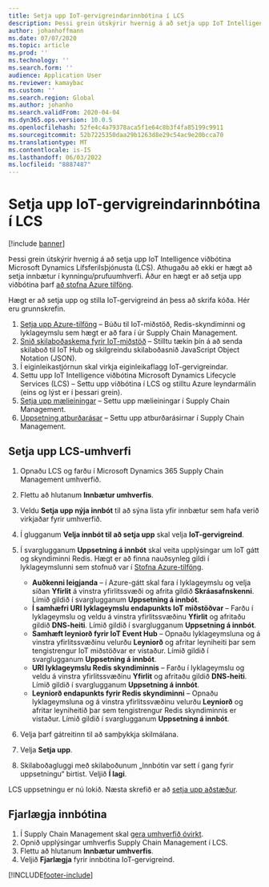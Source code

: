 ```yaml
---
title: Setja upp IoT-gervigreindarinnbótina í LCS
description: Þessi grein útskýrir hvernig á að setja upp IoT Intelligence viðbótina Microsoft Dynamics Lífsferilsþjónusta (LCS).
author: johanhoffmann
ms.date: 07/07/2020
ms.topic: article
ms.prod: ''
ms.technology: ''
ms.search.form: ''
audience: Application User
ms.reviewer: kamaybac
ms.custom: ''
ms.search.region: Global
ms.author: johanho
ms.search.validFrom: 2020-04-04
ms.dyn365.ops.version: 10.0.5
ms.openlocfilehash: 52fe4c4a79378aca5f1e64c8b3f4fa85199c9911
ms.sourcegitcommit: 52b7225350daa29b1263d8e29c54ac9e20bcca70
ms.translationtype: MT
ms.contentlocale: is-IS
ms.lasthandoff: 06/03/2022
ms.locfileid: "8887487"
---
```

# <a name="install-the-iot-intelligence-add-in-in-lcs"></a>Setja upp IoT-gervigreindarinnbótina í LCS

[!include [banner](../../includes/banner.md)]

Þessi grein útskýrir hvernig á að setja upp IoT Intelligence viðbótina Microsoft Dynamics Lífsferilsþjónusta (LCS). Athugaðu að ekki er hægt að setja innbætur í kynningu/prufuumhverfi. Áður en hægt er að setja upp viðbótina þarf [að stofna Azure tilföng](iot-azure-setup.md).

Hægt er að setja upp og stilla IoT-gervigreind án þess að skrifa kóða. Hér eru grunnskrefin.

1. [Setja upp Azure-tilföng](iot-azure-setup.md) – Búðu til IoT-miðstöð, Redis-skyndiminni og lyklageymslu sem hægt er að fara í úr Supply Chain Management.
2. [Snið skilaboðaskema fyrir IoT-miðstöð](iot-schema-format.md) – Stilltu tækin þín á að senda skilaboð til IoT Hub og skilgreindu skilaboðasnið JavaScript Object Notation (JSON).
3. Í eiginleikastjórnun skal virkja eiginleikaflagg IoT-gervigreindar.
4. Settu upp IoT Intelligence viðbótina Microsoft Dynamics Lifecycle Services (LCS) – Settu upp viðbótina í LCS og stilltu Azure leyndarmálin (eins og lýst er í þessari grein).
5. [Setja upp mælieiningar](iot-metrics-setup.md) – Settu upp mælieiningar í Supply Chain Management.
6. [Uppsetning atburðarásar](iot-scenario-setup.md) – Settu upp atburðarásirnar í Supply Chain Management.

## <a name="set-up-the-lcs-environment"></a>Setja upp LCS-umhverfi

1. Opnaðu LCS og farðu í Microsoft Dynamics 365 Supply Chain Management umhverfið.
2. Flettu að hlutanum **Innbætur umhverfis**.
3. Veldu **Setja upp nýja innbót** til að sýna lista yfir innbætur sem hafa verið virkjaðar fyrir umhverfið.
4. Í glugganum **Velja innbót til að setja upp** skal velja **IoT-gervigreind**.
5. Í svarglugganum **Uppsetning á innbót** skal veita upplýsingar um IoT gátt og skyndiminni Redis. Hægt er að finna nauðsynleg gildi í lyklageymslunni sem stofnuð var í [Stofna Azure-tilföng](iot-azure-setup.md).

    + **Auðkenni leigjanda** – í Azure-gátt skal fara í lyklageymslu og velja síðan **Yfirlit** á vinstra yfirlitssvæði og afrita gildið **Skráasafnskenni**. Límið gildið í svarglugganum **Uppsetning á innbót**.
    + **Í samhæfri URI lyklageymslu endapunkts IoT miðstöðvar** – Farðu í lyklageymslu og veldu á vinstra yfirlitssvæðinu **Yfirlit** og afritaðu gildið **DNS-heiti**. Límið gildið í svarglugganum **Uppsetning á innbót**.
    + **Samhæft leyniorð fyrir IoT Event Hub** – Opnaðu lyklageymsluna og á vinstra yfirlitssvæðinu velurðu **Leyniorð** og afritar leyniheiti þar sem tengistrengur IoT miðstöðvar er vistaður. Límið gildið í svarglugganum **Uppsetning á innbót**.
    + **URI lyklageymslu Redis skyndiminnis** – Farðu í lyklageymslu og veldu á vinstra yfirlitssvæðinu **Yfirlit** og afritaðu gildið **DNS-heiti**. Límið gildið í svarglugganum **Uppsetning á innbót**.
    + **Leyniorð endapunkts fyrir Redis skyndiminni** – Opnaðu lyklageymsluna og á vinstra yfirlitssvæðinu velurðu **Leyniorð** og afritar leyniheitið þar sem tengistrengur Redis skyndiminnis er vistaður. Límið gildið í svarglugganum **Uppsetning á innbót**.

6. Velja þarf gátreitinn til að samþykkja skilmálana.
7. Velja **Setja upp**.
8. Skilaboðagluggi með skilaboðunum „Innbótin var sett í gang fyrir uppsetningu“ birtist. Veljið **Í lagi**.

LCS uppsetningu er nú lokið. Næsta skrefið er að [setja upp aðstæður](iot-scenario-setup.md).

## <a name="uninstall-the-add-in"></a><a id="uninstall-addin"></a>Fjarlægja innbótina

1. Í Supply Chain Management skal [gera umhverfið óvirkt](iot-scenario-setup.md#disable-a-scenario).
2. Opnið upplýsingar umhverfis Supply Chain Management í LCS.
3. Flettu að hlutanum **Innbætur umhverfis**.
4. Veljið **Fjarlægja** fyrir innbótina IoT-gervigreind.


[!INCLUDE[footer-include](../../includes/footer-banner.md)]